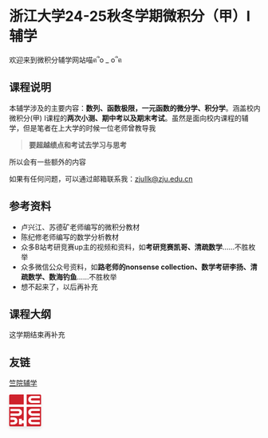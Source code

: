 # 浙江大学24-25秋冬学期微积分（甲）I辅学

欢迎来到微积分辅学网站喵ฅ՞o _ o՞ฅ


## 课程说明

本辅学涉及的主要内容：**数列、函数极限，一元函数的微分学、积分学**。涵盖校内微积分(甲) I课程的**两次小测、期中考以及期末考试**。虽然是面向校内课程的辅学，但是笔者在上大学的时候一位老师曾教导我

> **要超越绩点和考试去学习与思考**

所以会有一些额外的内容

如果有任何问题，可以通过邮箱联系我：zjullk@zju.edu.cn

## 参考资料

- 卢兴江、苏德矿老师编写的微积分教材
- 陈纪修老师编写的数学分析教材
- 众多B站考研竞赛up主的视频和资料，如**考研竞赛凯哥、清疏数学**……不胜枚举
- 众多微信公众号资料，如**路老师的nonsense collection、数学考研李扬、清疏数学、数海钓鱼**……不胜枚举
- 想不起来了，以后再补充

## 课程大纲

这学期结束再补充

## 友链

[竺院辅学](https://ckc-agc.bowling233.top/)

  <style>
    /* 友链按钮容器样式 */
  .friend-link-btn {
      display: inline-block;
      cursor: pointer;
      overflow: hidden;
      position: relative;
      /* 图片宽度和高度根据实际图片调整 */
      width: 64px;
      height: 64px;
      box-shadow: 0 4px 6px rgba(0, 0, 0, 0.1);
    }

    /* 图片样式 */
    img.friend-link-img {
      width: 100%;
      height: 100%;
      transition: transform 0.3s ease-out;
    }

    /* 按钮悬停时图片的动画效果 */
  .friend-link-btn:hover img.friend-link-img {
      transform: scale(1.1);
    }

    /* 按钮点击时的样式变化 */
  .friend-link-btn:active {
      box-shadow: 0 2px 4px rgba(0, 0, 0, 0.1);
    }

    /* 遮罩层样式，用于点击区域覆盖 */
  .btn-mask {
      position: absolute;
      top: 0;
      left: 0;
      width: 100%;
      height: 100%;
      z-index: 1;
    }
  </style>


  <a href="https://ckc-agc.bowling233.top/" target="_blank">
    <div class="friend-link-btn">
      <img class="friend-link-img" src="graph/ckc.png" alt="友链按钮图片">
      <div class="btn-mask"></div>
    </div>
  </a>

